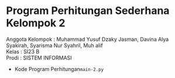 # Program Perhitungan Sederhana Kelompok 2
<div> Anggota Kelompok : Muhammad Yusuf Dzaky Jasman, Davina Alya Syakirah, Syarisma Nur Syahril, Muh alif </div>
<div> Kelas : SI23 B </div>
<div> Prodi : SISTEM INFORMASI </div>

* Kode Program Perhitungan`main-2.py`
